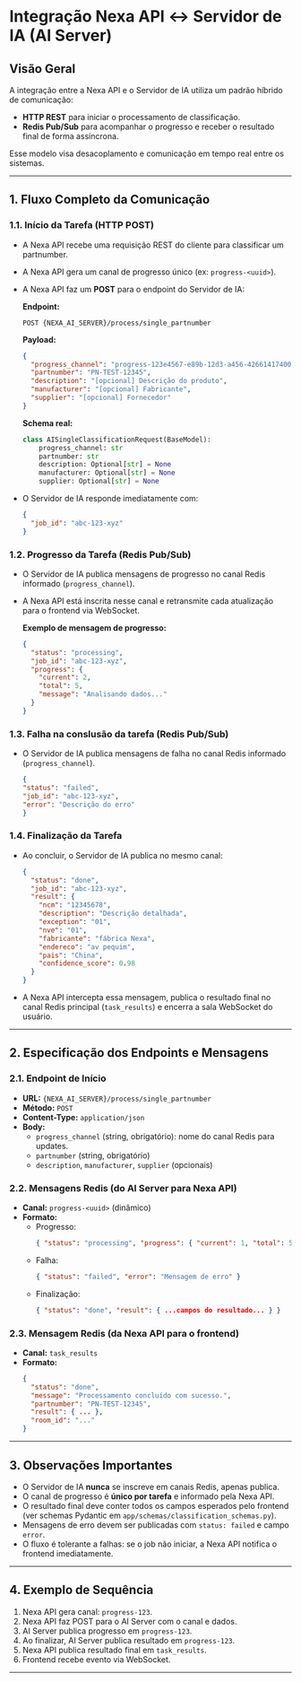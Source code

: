 # Integração Nexa API ↔️ Servidor de IA (AI Server)

## Visão Geral

A integração entre a Nexa API e o Servidor de IA utiliza um padrão híbrido de comunicação:
- **HTTP REST** para iniciar o processamento de classificação.
- **Redis Pub/Sub** para acompanhar o progresso e receber o resultado final de forma assíncrona.

Esse modelo visa desacoplamento e comunicação em tempo real entre os sistemas.

---

## 1. Fluxo Completo da Comunicação

### 1.1. Início da Tarefa (HTTP POST)
- A Nexa API recebe uma requisição REST do cliente para classificar um partnumber.
- A Nexa API gera um canal de progresso único (ex: `progress-<uuid>`).
- A Nexa API faz um **POST** para o endpoint do Servidor de IA:

  **Endpoint:**
  ```
  POST {NEXA_AI_SERVER}/process/single_partnumber
  ```

  **Payload:**
  ```json
  {
    "progress_channel": "progress-123e4567-e89b-12d3-a456-426614174000",
    "partnumber": "PN-TEST-12345",
    "description": "[opcional] Descrição do produto",
    "manufacturer": "[opcional] Fabricante",
    "supplier": "[opcional] Fornecedor"
  }
  ```
  **Schema real:**
    ```python
    class AISingleClassificationRequest(BaseModel):
        progress_channel: str
        partnumber: str
        description: Optional[str] = None
        manufacturer: Optional[str] = None
        supplier: Optional[str] = None
    ```

- O Servidor de IA responde imediatamente com:
  ```json
  {
    "job_id": "abc-123-xyz"
  }
  ```

### 1.2. Progresso da Tarefa (Redis Pub/Sub)
- O Servidor de IA publica mensagens de progresso no canal Redis informado (`progress_channel`).
- A Nexa API está inscrita nesse canal e retransmite cada atualização para o frontend via WebSocket.

  **Exemplo de mensagem de progresso:**
  ```json
  {
    "status": "processing",
    "job_id": "abc-123-xyz",
    "progress": {
      "current": 2,
      "total": 5,
      "message": "Analisando dados..."
    }
  }
  ```

### 1.3. Falha na conslusão da tarefa (Redis Pub/Sub)
- O Servidor de IA publica mensagens de falha no canal Redis informado (`progress_channel`).

    ```json
    {
    "status": "failed",
    "job_id": "abc-123-xyz",
    "error": "Descrição do erro"
    }
    ```

### 1.4. Finalização da Tarefa
- Ao concluir, o Servidor de IA publica no mesmo canal:
  ```json
  {
    "status": "done",
    "job_id": "abc-123-xyz",
    "result": {
      "ncm": "12345678",
      "description": "Descrição detalhada",
      "exception": "01",
      "nve": "01",
      "fabricante": "fábrica Nexa",
      "endereco": "av pequim",
      "pais": "China",
      "confidence_score": 0.98
    }
  }
  ```

- A Nexa API intercepta essa mensagem, publica o resultado final no canal Redis principal (`task_results`) e encerra a sala WebSocket do usuário.

---

## 2. Especificação dos Endpoints e Mensagens

### 2.1. Endpoint de Início
- **URL:** `{NEXA_AI_SERVER}/process/single_partnumber`
- **Método:** `POST`
- **Content-Type:** `application/json`
- **Body:**
  - `progress_channel` (string, obrigatório): nome do canal Redis para updates.
  - `partnumber` (string, obrigatório)
  - `description`, `manufacturer`, `supplier` (opcionais)

### 2.2. Mensagens Redis (do AI Server para Nexa API)
- **Canal:** `progress-<uuid>` (dinâmico)
- **Formato:**
  - Progresso:
    ```json
    { "status": "processing", "progress": { "current": 1, "total": 5, "message": "..." } }
    ```
  - Falha:
    ```json
    { "status": "failed", "error": "Mensagem de erro" }
    ```
  - Finalização:
    ```json
    { "status": "done", "result": { ...campos do resultado... } }
    ```

### 2.3. Mensagem Redis (da Nexa API para o frontend)
- **Canal:** `task_results`
- **Formato:**
  ```json
  {
    "status": "done",
    "message": "Processamento concluído com sucesso.",
    "partnumber": "PN-TEST-12345",
    "result": { ... },
    "room_id": "..."
  }
  ```

---

## 3. Observações Importantes

- O Servidor de IA **nunca** se inscreve em canais Redis, apenas publica.
- O canal de progresso é **único por tarefa** e informado pela Nexa API.
- O resultado final deve conter todos os campos esperados pelo frontend (ver schemas Pydantic em `app/schemas/classification_schemas.py`).
- Mensagens de erro devem ser publicadas com `status: failed` e campo `error`.
- O fluxo é tolerante a falhas: se o job não iniciar, a Nexa API notifica o frontend imediatamente.

---

## 4. Exemplo de Sequência

1. Nexa API gera canal: `progress-123`.
2. Nexa API faz POST para o AI Server com o canal e dados.
3. AI Server publica progresso em `progress-123`.
4. Ao finalizar, AI Server publica resultado em `progress-123`.
5. Nexa API publica resultado final em `task_results`.
6. Frontend recebe evento via WebSocket.

---
